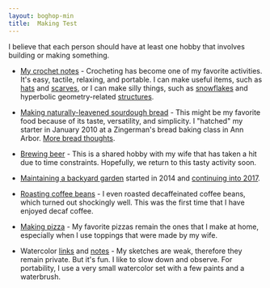 ```yaml
---
layout: boghop-min
title:  Making Test
---
```



I believe that each person should have at least one hobby that involves building or making something.

* [My crochet notes](http://crochet.soupmode.com) - Crocheting has become one of my favorite activities. It's easy, tactile, relaxing, and portable. I can make useful items, such as [hats](http://crochet.soupmode.com/tag/beanie) and [scarves](http://crochet.soupmode.com/scarves-that-i-crocheted-in-20142015), or I can make silly things, such as [snowflakes](http://crochet.soupmode.com/my-first-snowflake) and hyperbolic geometry-related [structures](http://crochet.soupmode.com/crochet-and-hyperbolic-geometry).

* [Making naturally-leavened sourdough bread](http://boghop.com/baking-naturallyleavened-sourdough-bread.html) - This might be my favorite food because of its taste, versatility, and simplicity. I "hatched" my starter in January 2010 at a Zingerman's bread baking class in Ann Arbor. [More bread thoughts](http://boghop.com/2017/01/20/bread-thoughts-january-2017.html).

* [Brewing beer](http://birdbrainsbrewing.com/) - This is a shared hobby with my wife that has taken a hit due to time constraints. Hopefully, we return to this tasty activity soon.

* [Maintaining a backyard garden](http://boghop.com/2014-backyard-garden-notes.html) started in 2014 and [continuing into 2017](http://boghop.com/2017-backyard-garden-notes.html).

* [Roasting coffee beans](http://boghop.com/roasting-coffee-beans-at-home.html) - I even roasted decaffeinated coffee beans, which turned out shockingly well. This was the first time that I have enjoyed decaf coffee.

* [Making pizza](http://boghop.com/making-pizza.html) - My favorite pizzas remain the ones that I make at home, especially when I use toppings that were made by my wife.

* Watercolor [links](http://jothut.com/cgi-bin/junco.pl/blogpost/83901/03Feb2017/Watercolor-links-jan-7-2017) and [notes](http://jothut.com/cgi-bin/junco.pl/blogpost/116/28Jan2017/Possible-Lineup-of-8-to-10-colors-for-a-limited-watercolor-palette) - My sketches are weak, therefore they remain private. But it's fun. I like to slow down and observe. For portability, I use a very small watercolor set with a few paints and a waterbrush.

